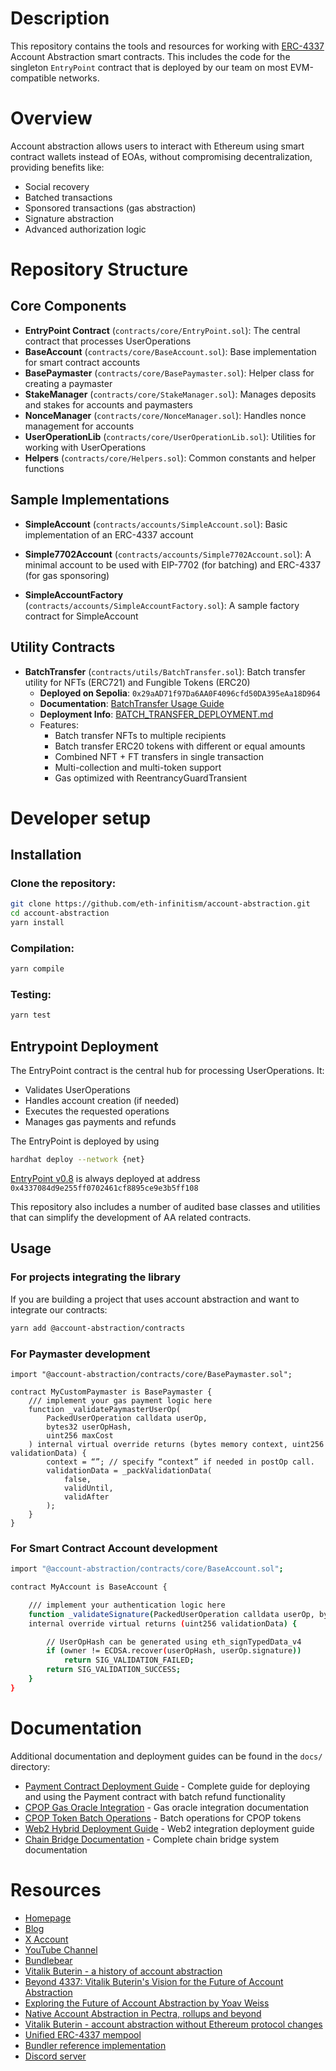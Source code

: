 
# Description

This repository contains the tools and resources for working with [ERC-4337](https://eips.ethereum.org/EIPS/eip-4337) Account Abstraction smart contracts. This includes the code for the singleton `EntryPoint` contract that is deployed by our team on most EVM-compatible networks.

# Overview

Account abstraction allows users to interact with Ethereum using smart contract wallets instead of EOAs, without compromising decentralization, providing benefits like:

- Social recovery
- Batched transactions
- Sponsored transactions (gas abstraction)
- Signature abstraction
- Advanced authorization logic

# Repository Structure 

## Core Components

- **EntryPoint Contract** (`contracts/core/EntryPoint.sol`): The central contract that processes UserOperations
- **BaseAccount** (`contracts/core/BaseAccount.sol`): Base implementation for smart contract accounts
- **BasePaymaster** (`contracts/core/BasePaymaster.sol`): Helper class for creating a paymaster
- **StakeManager** (`contracts/core/StakeManager.sol`): Manages deposits and stakes for accounts and paymasters
- **NonceManager** (`contracts/core/NonceManager.sol`): Handles nonce management for accounts
- **UserOperationLib** (`contracts/core/UserOperationLib.sol`): Utilities for working with UserOperations
- **Helpers** (`contracts/core/Helpers.sol`): Common constants and helper functions


## Sample Implementations

- **SimpleAccount** (`contracts/accounts/SimpleAccount.sol`): Basic implementation of an ERC-4337 account

- **Simple7702Account** (`contracts/accounts/Simple7702Account.sol`): A minimal account to be used with EIP-7702 (for batching) and ERC-4337 (for gas sponsoring)

- **SimpleAccountFactory** (`contracts/accounts/SimpleAccountFactory.sol`): A sample factory contract for SimpleAccount

## Utility Contracts

- **BatchTransfer** (`contracts/utils/BatchTransfer.sol`): Batch transfer utility for NFTs (ERC721) and Fungible Tokens (ERC20)
  - **Deployed on Sepolia**: `0x29aAD71f97Da6AA0F4096cfd50DA395eAa18D964`
  - **Documentation**: [BatchTransfer Usage Guide](./docs/BatchTransfer-Usage-Guide.md)
  - **Deployment Info**: [BATCH_TRANSFER_DEPLOYMENT.md](./BATCH_TRANSFER_DEPLOYMENT.md)
  - Features:
    - Batch transfer NFTs to multiple recipients
    - Batch transfer ERC20 tokens with different or equal amounts
    - Combined NFT + FT transfers in single transaction
    - Multi-collection and multi-token support
    - Gas optimized with ReentrancyGuardTransient

# Developer setup

## Installation 

### Clone the repository:

````bash
git clone https://github.com/eth-infinitism/account-abstraction.git
cd account-abstraction
yarn install
````
### Compilation:

```bash
yarn compile
```

### Testing:

```bash
yarn test
``` 
	

## Entrypoint Deployment

The EntryPoint contract is the central hub for processing UserOperations. It:
- Validates UserOperations
- Handles account creation (if needed)
- Executes the requested operations
- Manages gas payments and refunds

The EntryPoint is deployed by using 

```bash
hardhat deploy --network {net}
```

[EntryPoint v0.8](https://github.com/eth-infinitism/account-abstraction/releases/latest) is always deployed at address `0x4337084d9e255ff0702461cf8895ce9e3b5ff108`

This repository also includes a number of audited base classes and utilities that can simplify the development of AA related contracts.

## Usage
### For projects integrating the library 

If you are building a project that uses account abstraction and want to integrate our contracts:

```bash
yarn add @account-abstraction/contracts
```

### For Paymaster development

```solidity
import "@account-abstraction/contracts/core/BasePaymaster.sol";

contract MyCustomPaymaster is BasePaymaster {
    /// implement your gas payment logic here
    function _validatePaymasterUserOp(
        PackedUserOperation calldata userOp,
        bytes32 userOpHash,
        uint256 maxCost
    ) internal virtual override returns (bytes memory context, uint256 validationData) {
        context = “”; // specify “context” if needed in postOp call. 
        validationData = _packValidationData(
            false,
            validUntil,
            validAfter
        );
    }
}

```



### For Smart Contract Account development

```bash
import "@account-abstraction/contracts/core/BaseAccount.sol";

contract MyAccount is BaseAccount {

    /// implement your authentication logic here
    function _validateSignature(PackedUserOperation calldata userOp, bytes32 userOpHash)
    internal override virtual returns (uint256 validationData) {

        // UserOpHash can be generated using eth_signTypedData_v4
        if (owner != ECDSA.recover(userOpHash, userOp.signature))
            return SIG_VALIDATION_FAILED;
        return SIG_VALIDATION_SUCCESS;
    }
}
```

# Documentation

Additional documentation and deployment guides can be found in the `docs/` directory:

- [Payment Contract Deployment Guide](docs/Payment-Contract-Deployment.md) - Complete guide for deploying and using the Payment contract with batch refund functionality
- [CPOP Gas Oracle Integration](docs/CPOP-Gas-Oracle-Integration.md) - Gas oracle integration documentation
- [CPOP Token Batch Operations](docs/CPOPToken-BatchOperations-Summary.md) - Batch operations for CPOP tokens
- [Web2 Hybrid Deployment Guide](docs/Web2-Hybrid-Deployment-Guide.md) - Web2 integration deployment guide
- [Chain Bridge Documentation](docs/chain-bridge/) - Complete chain bridge system documentation

# Resources

- [Homepage](https://www.erc4337.io/)
- [Blog](https://erc4337.mirror.xyz/)
- [X Account](https://x.com/erc4337)
- [YouTube Channel](https://www.youtube.com/@ERC-4337)
- [Bundlebear](https://www.bundlebear.com/overview/all)
- [Vitalik Buterin - a history of account abstraction](https://www.youtube.com/watch?v=iLf8qpOmxQc)
- [Beyond 4337: Vitalik Buterin's Vision for the Future of Account Abstraction](https://www.youtube.com/watch?v=zpqa1Z4UpiA)
- [Exploring the Future of Account Abstraction by Yoav Weiss](https://www.youtube.com/watch?v=63Wd5mPla-M)
- [Native Account Abstraction in Pectra, rollups and beyond](https://www.youtube.com/watch?v=FYanFF-yU6w)
- [Vitalik Buterin - account abstraction without Ethereum protocol changes](https://medium.com/infinitism/erc-4337-account-abstraction-without-ethereum-protocol-changes-d75c9d94dc4a)
- [Unified ERC-4337 mempool](https://notes.ethereum.org/@yoav/unified-erc-4337-mempool)
- [Bundler reference implementation](https://github.com/eth-infinitism/bundler)
- [Discord server](http://discord.gg/fbDyENb6Y9)